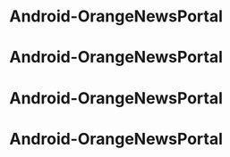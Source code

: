 # Android-OrangeNewsPortal
# Android-OrangeNewsPortal
# Android-OrangeNewsPortal
# Android-OrangeNewsPortal
